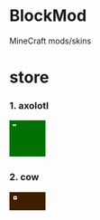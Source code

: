 # BlockMod
MineCraft mods/skins
# store
### 1. axolotl
![axilotl](https://raw.githubusercontent.com/BlockMod/BlockMod/main/axolotl.png?token=AQT5R7ZPHASTHQNPUJLENLTBNQR3O)
### 2. cow
![axilotl](https://raw.githubusercontent.com/BlockMod/BlockMod/main/cow.png?token=AQT5R7ZPHASTHQNPUJLENLTBNQR3O)
